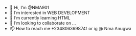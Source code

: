 - 👋 Hi, I’m @NMA901
- 👀 I’m interested in WEB DEVELOPMENT
- 🌱 I’m currently learning HTML
- 💞️ I’m looking to collaborate on ...
- 📫 How to reach me +2348063698741 or ig @ Nma Anugwa

<!---
NMA901/NMA901 is a ✨ special ✨ repository because its `README.md` (this file) appears on your GitHub profile.
You can click the Preview link to take a look at your changes.
--->
